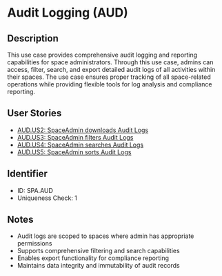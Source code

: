 # Audit Logging (AUD)

## Description
This use case provides comprehensive audit logging and reporting capabilities for space administrators. Through this use case, admins can access, filter, search, and export detailed audit logs of all activities within their spaces. The use case ensures proper tracking of all space-related operations while providing flexible tools for log analysis and compliance reporting.

## User Stories
- [AUD.US2: SpaceAdmin downloads Audit Logs](./user-stories.md#user-story-audus2)
- [AUD.US3: SpaceAdmin filters Audit Logs](./user-stories.md#user-story-audus3)
- [AUD.US4: SpaceAdmin searches Audit Logs](./user-stories.md#user-story-audus4)
- [AUD.US5: SpaceAdmin sorts Audit Logs](./user-stories.md#user-story-audus5)

## Identifier
- ID: SPA.AUD
- Uniqueness Check: 1

## Notes
- Audit logs are scoped to spaces where admin has appropriate permissions
- Supports comprehensive filtering and search capabilities
- Enables export functionality for compliance reporting
- Maintains data integrity and immutability of audit records